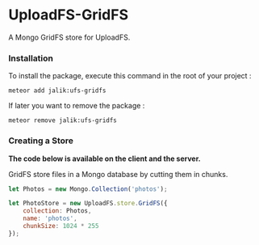 # UploadFS-GridFS

A Mongo GridFS store for UploadFS.

### Installation

To install the package, execute this command in the root of your project :
```
meteor add jalik:ufs-gridfs
```

If later you want to remove the package :
```
meteor remove jalik:ufs-gridfs
```

### Creating a Store

**The code below is available on the client and the server.**

GridFS store files in a Mongo database by cutting them in chunks.

```js
let Photos = new Mongo.Collection('photos');

let PhotoStore = new UploadFS.store.GridFS({
    collection: Photos,
    name: 'photos',
    chunkSize: 1024 * 255
});
```
